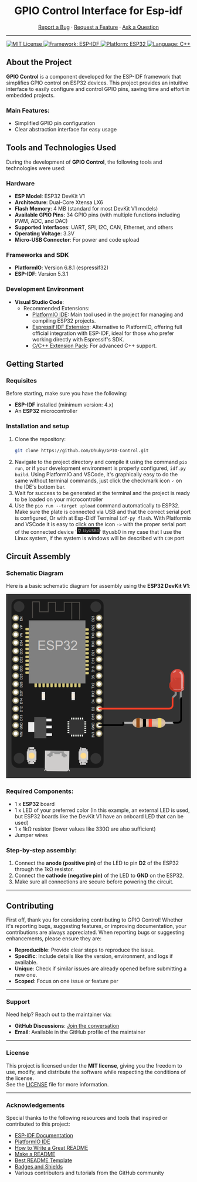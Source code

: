 <h1 align="center">GPIO Control Interface for Esp-idf</h1>

<div align="center">
  <span>
    <a href="https://github.com/Dhuky/GPIO-Control/issues/new?assignees=&labels=bug&template=bug_report.md&title=bug%3A+">Report a Bug</a> ·
    <a href="https://github.com/Dhuky/GPIO-Control/issues/new?assignees=&labels=enhancement&template=feature_request.md&title=feat%3A+">Request a Feature</a> ·
    <a href="https://github.com/Dhuky/GPIO-Control/discussions">Ask a Question</a>
  </span>
</div>

---

<div align="center">
  <span>
    <a href="https://choosealicense.com/licenses/mit/">
      <img src="https://img.shields.io/badge/License-MIT-green.svg" alt="MIT License">
    </a>
    <a href="#">
      <img src="https://img.shields.io/badge/Framework-ESP--IDF-blue.svg" alt="Framework: ESP-IDF">
    </a>
    <a href="#">
      <img src="https://img.shields.io/badge/Platform-ESP32-orange.svg" alt="Platform: ESP32">
    </a>
    <a href="#">
      <img src="https://img.shields.io/badge/Language-C%2B%2B-purple.svg" alt="Language: C++">
    </a>
  </span>
</div>

## About the Project

**GPIO Control** is a component developed for the ESP-IDF framework that simplifies GPIO control on ESP32 devices. This project provides an intuitive interface to easily configure and control GPIO pins, saving time and effort in embedded projects.

### Main Features:
- Simplified GPIO pin configuration
- Clear abstraction interface for easy usage

## Tools and Technologies Used

During the development of **GPIO Control**, the following tools and technologies were used:

### Hardware
- **ESP Model**: ESP32 DevKit V1
- **Architecture**: Dual-Core Xtensa LX6
- **Flash Memory**: 4 MB (standard for most DevKit V1 models)
- **Available GPIO Pins**: 34 GPIO pins (with multiple functions including PWM, ADC, and DAC)
- **Supported Interfaces**: UART, SPI, I2C, CAN, Ethernet, and others
- **Operating Voltage**: 3.3V
- **Micro-USB Connector**: For power and code upload

### Frameworks and SDK
- **PlatformIO**: Version 6.8.1 (espressif32)
- **ESP-IDF**: Version 5.3.1

### Development Environment
- **Visual Studio Code**:
  - Recommended Extensions:
    - [PlatformIO IDE](https://marketplace.visualstudio.com/items?itemName=platformio.platformio-ide): Main tool used in the project for managing and compiling ESP32 projects.
    - [Espressif IDF Extension](https://marketplace.visualstudio.com/items?itemName=espressif.esp-idf-extension): Alternative to PlatformIO, offering full official integration with ESP-IDF, ideal for those who prefer working directly with Espressif's SDK.
    - [C/C++ Extension Pack](https://marketplace.visualstudio.com/items?itemName=ms-vscode.cpptools-extension-pack): For advanced C++ support.

## Getting Started

### Requisites
Before starting, make sure you have the following:
- **ESP-IDF** installed (minimum version: 4.x)
- An **ESP32** microcontroller

### Installation and setup
1. Clone the repository:
   ```sh
   git clone https://github.com/Dhuky/GPIO-Control.git
   ```
2. Navigate to the project directory and compile it using the command `pio run`, or if your development environment is properly configured, `idf.py build`. Using PlatformIO and VSCode, it's graphically easy to do the same without terminal commands, just click the checkmark icon `🗸` on the IDE's bottom bar.
3. Wait for success to be generated at the terminal and the project is ready to be loaded on your microcontroller
4. Use the `pio run --target upload` command automatically to ESP32. Make sure the plate is connected via USB and that the correct serial port is configured, Or with at Esp-Didf Terminal `idf-py flash`. With Platformio and VSCode it is easy to click on the icon `->` with the proper serial port of the connected device '![Schematic Diagram](images/serialport.png)' ttyusb0 in my case that I use the Linux system, if the system is windows will be described with `COM` port

## Circuit Assembly

### Schematic Diagram
Here is a basic schematic diagram for assembly using the **ESP32 DevKit V1**:

![Schematic Diagram](images/scheme.png)

### Required Components:
- 1 x **ESP32** board
- 1 x LED of your preferred color (In this example, an external LED is used, but ESP32 boards like the DevKit V1 have an onboard LED that can be used)
- 1 x 1kΩ resistor (lower values like 330Ω are also sufficient)
- Jumper wires

### Step-by-step assembly:
1. Connect the **anode (positive pin)** of the LED to pin **D2** of the ESP32 through the 1kΩ resistor.
2. Connect the **cathode (negative pin)** of the LED to **GND** on the ESP32.
3. Make sure all connections are secure before powering the circuit.

---

## Contributing

First off, thank you for considering contributing to GPIO Control! Whether it's reporting bugs, suggesting features, or improving documentation, your contributions are always appreciated.
When reporting bugs or suggesting enhancements, please ensure they are:
- **Reproducible**: Provide clear steps to reproduce the issue.
- **Specific**: Include details like the version, environment, and logs if available.
- **Unique**: Check if similar issues are already opened before submitting a new one.
- **Scoped**: Focus on one issue or feature per 


---

### Support

Need help? Reach out to the maintainer via:
- **GitHub Discussions**: [Join the conversation](https://github.com/Dhuky/GPIO-Control/discussions)
- **Email**: Available in the GitHub profile of the maintainer

---

### License

This project is licensed under the **MIT license**, giving you the freedom to use, modify, and distribute the software while respecting the conditions of the license.  
See the [LICENSE](https://github.com/Dhuky/GPIO-Control/blob/main/LICENSE) file for more information.

---

### Acknowledgements

Special thanks to the following resources and tools that inspired or contributed to this project:
- [ESP-IDF Documentation](https://docs.espressif.com/projects/esp-idf/en/latest/)
- [PlatformIO IDE](https://platformio.org/)
- [How to Write a Great README](https://thoughtbot.com/blog/how-to-write-a-great-readme)
- [Make a README](https://www.makeareadme.com/)
- [Best README Template](https://github.com/othneildrew/Best-README-Template)
- [Badges and Shields](https://github.com/badges/shields)
- Various contributors and tutorials from the GitHub community